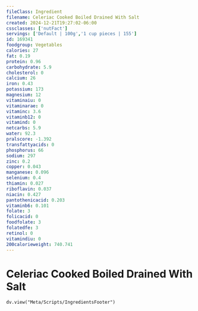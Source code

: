 ```yaml
---
fileClass: Ingredient
filename: Celeriac Cooked Boiled Drained With Salt
created: 2024-12-21T19:27:02-06:00
cssclasses: ['nutFact']
servings: ['Default | 100g','1 cup pieces | 155']
id: 169341
foodgroup: Vegetables
calories: 27
fat: 0.19
protein: 0.96
carbohydrate: 5.9
cholesterol: 0
calcium: 26
iron: 0.43
potassium: 173
magnesium: 12
vitaminaiu: 0
vitaminarae: 0
vitaminc: 3.6
vitaminb12: 0
vitamind: 0
netcarbs: 5.9
water: 92.3
pralscore: -1.392
transfattyacids: 0
phosphorus: 66
sodium: 297
zinc: 0.2
copper: 0.043
manganese: 0.096
selenium: 0.4
thiamin: 0.027
riboflavin: 0.037
niacin: 0.427
pantothenicacid: 0.203
vitaminb6: 0.101
folate: 3
folicacid: 0
foodfolate: 3
folatedfe: 3
retinol: 0
vitamindiu: 0
200calorieweight: 740.741
---
```


# Celeriac Cooked Boiled Drained With Salt

```dataviewjs
dv.view("Meta/Scripts/IngredientsFooter")
```